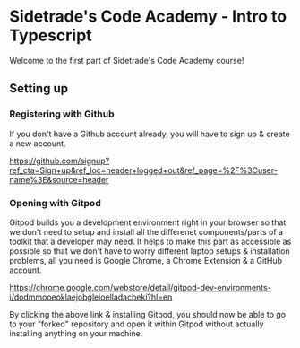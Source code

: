 # Sidetrade's Code Academy - Intro to Typescript

Welcome to the first part of Sidetrade's Code Academy course!

## Setting up

### Registering with Github

If you don't have a Github account already, you will have to sign up & create a new account.

https://github.com/signup?ref_cta=Sign+up&ref_loc=header+logged+out&ref_page=%2F%3Cuser-name%3E&source=header

### Opening with Gitpod

Gitpod builds you a development environment right in your browser so that we don't need to setup and install all the differenet components/parts of a toolkit that a developer may need. It helps to make this part as accessible as possible so that we don't have to worry different laptop setups & installation problems, all you need is Google Chrome, a Chrome Extension & a GitHub account.

https://chrome.google.com/webstore/detail/gitpod-dev-environments-i/dodmmooeoklaejobgleioelladacbeki?hl=en

By clicking the above link & installing Gitpod, you should now be able to go to your "forked" repository and open it within Gitpod without actually installing anything on your machine.

